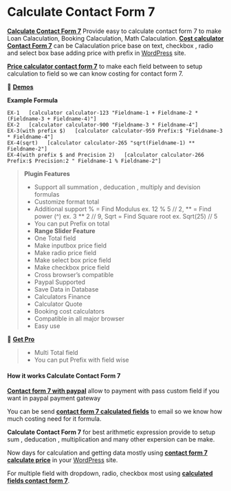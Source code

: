 <h1>Calculate Contact Form 7</h1>
 
**[Calculate Contact Form 7](https://wordpress.org/plugins/cost-calculator-contact-form-7)** Provide easy to calculate contact form 7 to make Loan Calaculation, Booking Calaculation, Math Calaculation. **[Cost calculator Contact Form 7](https://wordpress.org/plugins/cost-calculator-contact-form-7)** can be Calaculation price base on text, checkbox , radio and select box base adding price with prefix in [WordPress](https://en.wikipedia.org/wiki/WordPress) site.

**[Price calculator contact form 7](https://wordpress.org/plugins/cost-calculator-contact-form-7)** to make each field between to setup calculation to field so we can know costing for contact form 7.

&#128312; **[Demos](http://oceanwebguru.com/oceanwebdemo/cost-calculator-contact-form-7-demo/)**

**Example Formula**

    EX-1   [calculator calculator-123 "Fieldname-1 + Fieldname-2 * (Fieldname-3 + Fieldname-4)"]
    EX-2   [calculator calculator-900 "Fieldname-3 * Fieldname-4"]
    EX-3(with prefix $)   [calculator calculator-959 Prefix:$ "Fieldname-3 * Fieldname-4"]
    EX-4(sqrt)   [calculator calculator-265 "sqrt(Fieldname-1) ** Fieldname-2"]
    EX-4(with prefix $ and Precision 2)   [calculator calculator-266 Prefix:$ Precision:2 " Fieldname-1 % Fieldname-2"]


> **Plugin Features**
>
> * Support all summation , deducation , multiply and devision formulas
> * Customize format total
> * Additional support %  =  Find Modulus ex. 12 % 5 // 2, **  =  Find power (^) ex. 3 ** 2 // 9, Sqrt = Find Square root ex. Sqrt(25) // 5 
> * You can put Prefix on total
> * **Range Slider Feature**
> * One Total field
> * Make inputbox price field
> * Make radio price field
> * Make select box price field
> * Make checkbox price field
> * Cross browser’s compatible
> * Paypal Supported
> * Save Data in Database
> * Calculators Finance 
> * Calculator Quote 
> * Booking cost calculators
> * Compatible in all major browser
> * Easy use

&#128312; **[Get Pro](https://www.xeeshop.com/product/calculate-contact-form-7/)**

> * Multi Total field
> * You can put Prefix with field wise

<h4>How it works Calculate Contact Form 7</h4>


**[Contact form 7 with paypal](https://wordpress.org/plugins/cost-calculator-contact-form-7)** allow to payment with pass custom field if you want in paypal payment gateway

You can be send **[contact form 7 calculated fields](https://wordpress.org/plugins/cost-calculator-contact-form-7)** to email so we know how much costing need for it formula.

**Calculate Contact Form 7** for best arithmetic expression provide to setup sum , deducation , multiplication and many other expersion can be make.


Now days for calculation and getting data mostly using **[contact form 7 calculate price](https://wordpress.org/plugins/cost-calculator-contact-form-7)** in your [WordPress](https://en.wikipedia.org/wiki/WordPress) site.

For multiple field with dropdown, radio, checkbox most using **[calculated fields contact form 7](https://wordpress.org/plugins/cost-calculator-contact-form-7)**.



